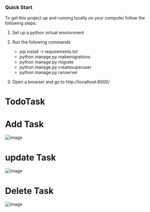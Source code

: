 ### Quick Start
To get this project up and running locally on your computer follow the following steps.
1. Set up a python virtual environment
2. Run the following commands
    * pip install -r requirements.txt
    * python manage.py makemigrations
    * python manage.py migrate
    * python manage.py createsuperuser
    * python manage.py runserver
   
3. Open a browser and go to http://localhost:8000/

# TodoTask
# Add Task
![image](https://user-images.githubusercontent.com/96526237/167382299-8ba47469-06f2-4d38-b3ee-1e0628e7b2a7.png)
# update Task
![image](https://user-images.githubusercontent.com/96526237/167382534-70129ab7-60a0-4d38-baea-6075953943b8.png)
# Delete Task
![image](https://user-images.githubusercontent.com/96526237/167382656-757305e4-8410-4e63-b8e1-f7af7db68735.png)
